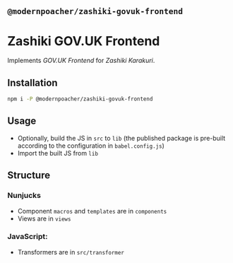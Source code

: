## `@modernpoacher/zashiki-govuk-frontend`

# Zashiki GOV.UK Frontend

Implements *GOV.UK Frontend* for *Zashiki Karakuri*.

## Installation

```bash
npm i -P @modernpoacher/zashiki-govuk-frontend
```

## Usage

- Optionally, build the JS in `src` to `lib` (the published package is pre-built according to the configuration in `babel.config.js`)
- Import the built JS from `lib`

## Structure

### Nunjucks

- Component `macros` and `templates` are in `components`
- Views are in `views`

### JavaScript:

- Transformers are in `src/transformer`
